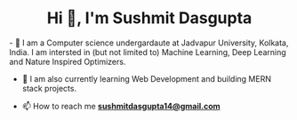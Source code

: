 <h1 align="center">Hi 👋, I'm Sushmit Dasgupta</h1>
- 🔭 I am a Computer science undergardaute at Jadvapur University, Kolkata, India. I am intersted in (but not limited to) Machine Learning, Deep Learning and Nature Inspired Optimizers.         


- 🌱 I am also currently learning Web Development and building MERN stack projects.

- 📫 How to reach me **sushmitdasgupta14@gmail.com**
<!--
**sushmit14/sushmit14** is a ✨ _special_ ✨ repository because its `README.md` (this file) appears on your GitHub profile.

Here are some ideas to get you started:

- 
- 🤔 I’m looking for help with ...
- 💬 Ask me about ...
- 📫 How to reach me: ...
- 😄 Pronouns: ...
- ⚡ Fun fact: ...
-->


